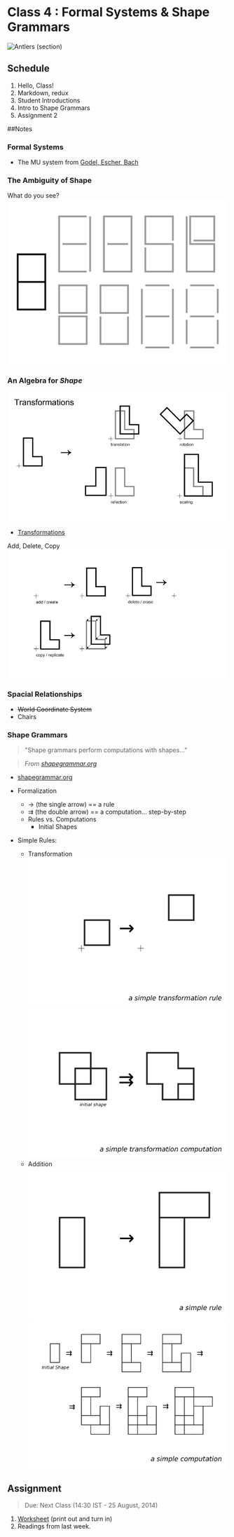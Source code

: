 # Class 4 : Formal Systems & Shape Grammars

![Antlers (section)](Content/shapeGrammars_0.png)

## Schedule

1. Hello, Class!
2. Markdown, redux
3. Student Introductions
4. Intro to Shape Grammars
5. Assignment 2

##Notes

### Formal Systems

* The MU system from [Godel, Escher, Bach](Content/TheMU-Puzzle.pdf)

### The Ambiguity of Shape

What do you see?  
![The Ambiguity of Shape](Content/sg_ambShapes.png)

### An Algebra for *Shape*

![Transformations](Content/transformations.png)
* [Transformations](http://www.coedu.usf.edu/main/departments/sped/PROPEL/documents/MicrosoftWord-Transformations.pdf)

Add, Delete, Copy
![Add, Delete, Copy](Content/addDeleteCopy.png)

### Spacial Relationships

* ~~World Coordinate System~~  
* Chairs

### Shape Grammars

> "Shape grammars perform computations with shapes..."  

> *From [shapegrammar.org](http://www.shapegrammar.org/intro.html)*

* [shapegrammar.org](http://www.shapegrammar.org/)


* Formalization
    * &#8594; (the single arrow) == a rule
    * &#8649; (the double arrow) == a computation... step-by-step
    * Rules vs. Computations
        * Initial Shapes
* Simple Rules:
    * Transformation  
    ![A Simple Transformation Rule](Content/sg_simpTransRule.png)
    ![A Simple Transformation Computation](Content/sg_simpTransComp.png)  
    * Addition
    ![A Simple Addition Rule](Content/sg_simpRule.png)  
    ![A Simple Addition Computation](Content/sg_simpComp.png)  

## Assignment

> Due: Next Class (14:30 IST - 25 August, 2014)

1. [Worksheet](Content/newMedia_worksheet0.pdf) (print out and turn in)
2. Readings from last week.
